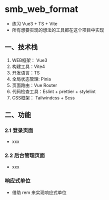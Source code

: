 # smb_web_format

* 练习 Vue3 + TS + Vite
* 所有想要实现的想法的工具都在这个项目中实现

## 一、技术栈

1. WEB框架： Vue3
2. 构建工具：Vite4
3. 开发语言：TS
4. 全局状态管理: Pinia
5. 页面路由：Vue Router
6. 代码检查工具：Eslint  + prettier + stylelint
7. CSS框架： Tailwindcss + Scss

## 二、功能

### 2.1 登录页面

* xxx
  
### 2.2 后台管理页面

* xxx

### 响应式单位

* 借助 rem 来实现响应式单位
